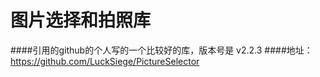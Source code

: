 # 图片选择和拍照库
####引用的github的个人写的一个比较好的库，版本号是 v2.2.3
####地址：https://github.com/LuckSiege/PictureSelector